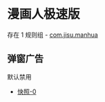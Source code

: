 # 漫画人极速版

存在 1 规则组 - [com.jisu.manhua](/src/apps/com.jisu.manhua.ts)

## 弹窗广告

默认禁用

- [快照-0](https://i.gkd.li/import/13688186)
